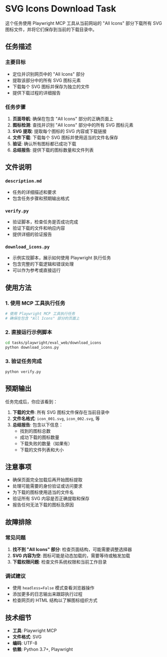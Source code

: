 # SVG Icons Download Task

这个任务使用 Playwright MCP 工具从当前网站的 "All Icons" 部分下载所有 SVG 图标文件，并将它们保存到当前的下载目录中。

## 任务描述

### 主要目标
- 定位并识别网页中的 "All Icons" 部分
- 提取该部分中的所有 SVG 图标元素
- 下载每个 SVG 图标并保存为独立的文件
- 提供下载过程的详细报告

### 任务步骤
1. **页面导航**: 确保在包含 "All Icons" 部分的正确页面上
2. **图标检测**: 查找并识别 "All Icons" 部分中的所有 SVG 图标元素
3. **SVG 提取**: 提取每个图标的 SVG 内容或下载链接
4. **文件下载**: 下载每个 SVG 图标并使用适当的文件名保存
5. **验证**: 确认所有图标都已成功下载
6. **总结报告**: 提供下载的图标数量和文件列表

## 文件说明

### `description.md`
- 任务的详细描述和要求
- 包含任务步骤和预期输出格式

### `verify.py`
- 验证脚本，检查任务是否成功完成
- 验证下载的文件和响应内容
- 提供详细的验证报告

### `download_icons.py`
- 示例实现脚本，展示如何使用 Playwright 执行任务
- 包含完整的下载逻辑和错误处理
- 可以作为参考或直接运行

## 使用方法

### 1. 使用 MCP 工具执行任务
```python
# 使用 Playwright MCP 工具执行任务
# 确保在包含 "All Icons" 部分的页面上
```

### 2. 直接运行示例脚本
```bash
cd tasks/playwright/eval_web/download_icons
python download_icons.py
```

### 3. 验证任务完成
```bash
python verify.py
```

## 预期输出

任务完成后，你应该看到：

1. **下载的文件**: 所有 SVG 图标文件保存在当前目录中
2. **文件名格式**: `icon_001.svg`, `icon_002.svg`, 等
3. **总结报告**: 包含以下信息：
   - 找到的图标总数
   - 成功下载的图标数量
   - 下载失败的数量（如果有）
   - 下载的文件列表和大小

## 注意事项

- 确保页面完全加载后再开始图标提取
- 处理可能需要的身份验证或访问要求
- 为下载的图标使用适当的文件名
- 验证所有 SVG 内容是否正确提取和保存
- 报告任何无法下载的图标及原因

## 故障排除

### 常见问题
1. **找不到 "All Icons" 部分**: 检查页面结构，可能需要调整选择器
2. **SVG 内容为空**: 图标可能是动态加载的，需要等待或触发加载
3. **下载权限问题**: 检查文件系统权限和当前工作目录

### 调试建议
- 使用 `headless=False` 模式查看浏览器操作
- 添加更多的日志输出来跟踪执行过程
- 检查网页的 HTML 结构以了解图标组织方式

## 技术细节

- **工具**: Playwright MCP
- **文件格式**: SVG
- **编码**: UTF-8
- **依赖**: Python 3.7+, Playwright
